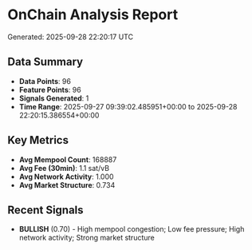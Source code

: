 # OnChain Analysis Report
Generated: 2025-09-28 22:20:17 UTC

## Data Summary
- **Data Points**: 96
- **Feature Points**: 96
- **Signals Generated**: 1
- **Time Range**: 2025-09-27 09:39:02.485951+00:00 to 2025-09-28 22:20:15.386554+00:00

## Key Metrics
- **Avg Mempool Count**: 168887
- **Avg Fee (30min)**: 1.1 sat/vB
- **Avg Network Activity**: 1.000
- **Avg Market Structure**: 0.734

## Recent Signals
- **BULLISH** (0.70) - High mempool congestion; Low fee pressure; High network activity; Strong market structure
